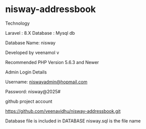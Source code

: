 # nisway-addressbook

 Technology

Laravel : 8.X
Database : Mysql db

Database Name: nisway

Developed by veenamol v

Recommended PHP Version 5.6.3 and Newer

Admin Login Details

Username: niswayadmin@hopmail.com


Password: nisway@2025#


github project account

https://github.com/veenavidhu/nisway-addressbook.git

Database  file is included in DATABASE nisway.sql is the file name
